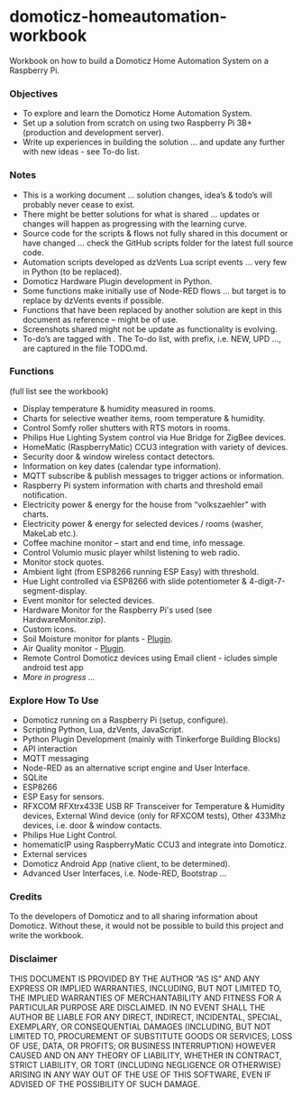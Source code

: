 # domoticz-homeautomation-workbook
Workbook on how to build a Domoticz Home Automation System on a Raspberry Pi.

### Objectives
* To explore and learn the Domoticz Home Automation System.
* Set up a solution from scratch on using two Raspberry Pi 3B+ (production and development server).
* Write up experiences in building the solution … and update any further with new ideas - see To-do list.

### Notes
* This is a working document … solution changes, idea’s & todo’s will probably never cease to exist.
* There might be better solutions for what is shared ... updates or changes will happen as progressing with the learning curve.
* Source code for the scripts & flows not fully shared in this document or have changed … check the GitHub scripts folder for the latest full source code.
* Automation scripts developed as dzVents Lua script events … very few in Python (to be replaced).
* Domoticz Hardware Plugin development in Python.
* Some functions make initially use of Node-RED flows … but target is to replace by dzVents events if possible.
* Functions that have been replaced by another solution are kept in this document as reference – might be of use.
* Screenshots shared might not be update as functionality is evolving.
* To-do’s are tagged with <TODO>. The To-do list, with prefix, i.e. NEW, UPD …, are captured in the file TODO.md.

### Functions
(full list see the workbook)
* Display temperature & humidity measured in rooms.
* Charts for selective weather items, room temperature & humidity.
* Control Somfy roller shutters with RTS motors in rooms.
* Philips Hue Lighting System control via Hue Bridge for ZigBee devices.
* HomeMatic (RaspberryMatic) CCU3 integration with variety of devices.
* Security door & window wireless contact detectors.
* Information on key dates (calendar type information).
* MQTT subscribe & publish messages to trigger actions or information.
* Raspberry Pi system information with charts and threshold email notification.
* Electricity power & energy for the house from “volkszaehler” with charts.
* Electricity power & energy for selected devices / rooms (washer, MakeLab etc.).
* Coffee machine monitor – start and end time, info message.
* Control Volumio music player whilst listening to web radio.
* Monitor stock quotes.
* Ambient light (from ESP8266 running ESP Easy) with threshold.
* Hue Light controlled via ESP8266 with slide potentiometer & 4-digit-7-segment-display.
* Event monitor for selected devices.
* Hardware Monitor for the Raspberry Pi's used (see HardwareMonitor.zip).
* Custom icons.
* Soil Moisture monitor for plants - [Plugin](https://github.com/rwbl/domoticz-plugin-soil-moisture-monitor).
* Air Quality monitor - [Plugin](https://github.com/rwbl/domoticz-plugin-indoor-air-quality-monitor).
* Remote Control Domoticz devices using Email client - icludes simple android test app 
* _More in progress ..._

### Explore How To Use
* Domoticz running on a Raspberry Pi (setup, configure).
* Scripting Python, Lua, dzVents, JavaScript.
* Python Plugin Development (mainly with Tinkerforge Building Blocks)
* API interaction
* MQTT messaging
* Node-RED as an alternative script engine and User Interface.
* SQLite
* ESP8266
* ESP Easy for sensors.
* RFXCOM RFXtrx433E USB RF Transceiver for Temperature & Humidity devices, External Wind device (only for RFXCOM tests), Other 433Mhz devices, i.e. door & window contacts.
* Philips Hue Light Control.
* homematicIP using RaspberryMatic CCU3 and integrate into Domoticz.
* External services
* Domoticz Android App (native client, to be determined).
* Advanced User Interfaces, i.e. Node-RED, Bootstrap …

### Credits
To the developers of Domoticz and to all sharing information about Domoticz. Without these, it would not be possible to build this project and write the workbook.

### Disclaimer
THIS DOCUMENT IS PROVIDED BY THE AUTHOR “AS IS” AND ANY EXPRESS OR IMPLIED WARRANTIES, INCLUDING, BUT NOT LIMITED TO, THE IMPLIED WARRANTIES 
OF MERCHANTABILITY AND FITNESS FOR A PARTICULAR PURPOSE ARE DISCLAIMED. IN NO EVENT SHALL THE AUTHOR BE LIABLE FOR ANY DIRECT, INDIRECT, 
INCIDENTAL, SPECIAL, EXEMPLARY, OR CONSEQUENTIAL DAMAGES (INCLUDING, BUT NOT LIMITED TO, PROCUREMENT OF SUBSTITUTE GOODS OR SERVICES; LOSS 
OF USE, DATA, OR PROFITS; OR BUSINESS INTERRUPTION) HOWEVER CAUSED AND ON ANY THEORY OF LIABILITY, WHETHER IN CONTRACT, STRICT LIABILITY, OR 
TORT (INCLUDING NEGLIGENCE OR OTHERWISE) ARISING IN ANY WAY OUT OF THE USE OF THIS SOFTWARE, EVEN IF ADVISED OF THE POSSIBILITY OF SUCH 
DAMAGE.
